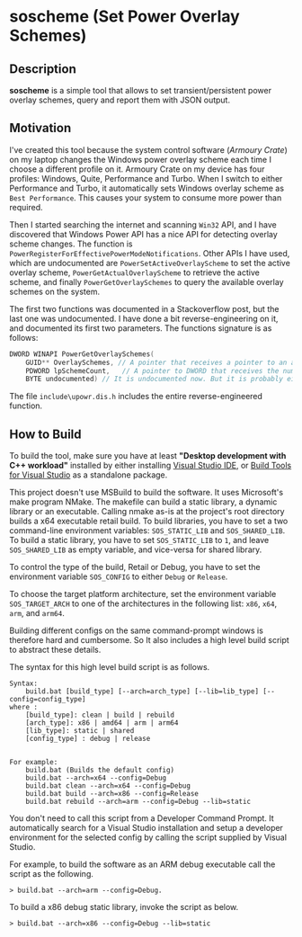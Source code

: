 # soscheme (Set Power Overlay Schemes)

## Description

**soscheme** is a simple tool that allows to set transient/persistent power overlay schemes, query and report them with JSON output.

## Motivation

I've created this tool because the system control software (*Armoury Crate*) on my laptop changes the Windows power overlay scheme each time I choose a different profile on it. Armoury Crate on my device has four profiles: Windows, Quite, Performance and Turbo. When I switch to either Performance and Turbo, it automatically sets Windows overlay scheme as `Best Performance`. This causes your system to consume more power than required.

Then I started searching the internet and scanning `Win32` API, and I have discovered that Windows Power API has a nice API for detecting overlay scheme changes. The function is `PowerRegisterForEffectivePowerModeNotifications`. Other APIs I have used, which are undocumented are `PowerSetActiveOverlayScheme` to set the active overlay scheme, `PowerGetActualOverlayScheme` to retrieve the active scheme, and finally `PowerGetOverlaySchemes` to query the available overlay schemes on the system.

The first two functions was documented in a Stackoverflow post, but the last one was undocumented. I have done a bit reverse-engineering on it, and documented its first two parameters. The functions signature is as follows:

```c
DWORD WINAPI PowerGetOverlaySchemes(
    GUID** OverlaySchemes, // A pointer that receives a pointer to an array of GUIDs.
    PDWORD lpSchemeCount,   // A pointer to DWORD that receives the number of schemes.
    BYTE undocumented) // It is undocumented now. But it is probably either reserved or unused parameter.
```

The file `include\upowr.dis.h` includes the entire reverse-engineered function.

## How to Build

To build the tool, make sure you have at least **"Desktop development with C++ workload"** installed by either installing [Visual Studio IDE][vs], or [Build Tools for Visual Studio][buildtools] as a standalone package. 

[vs]: https://visualstudio.microsoft.com/downloads/
[buildtools]: https://visualstudio.microsoft.com/downloads/#build-tools-for-visual-studio-2022

This project doesn't use MSBuild to build the software. It uses Microsoft's make program NMake. The makefile can build a static library, a dynamic library or an executable. Calling nmake as-is at the project's root directory builds a x64 executable retail build. To build libraries, you have to set a two command-line environment variables: `SOS_STATIC_LIB` and `SOS_SHARED_LIB`. To build a static library, you have to set `SOS_STATIC_LIB` to `1`, and leave `SOS_SHARED_LIB` as empty variable, and vice-versa for shared library.

To control the type of the build, Retail or Debug, you have to set the environment variable `SOS_CONFIG` to either `Debug` or `Release`.

To choose the target platform architecture, set the environment variable `SOS_TARGET_ARCH` to one of the architectures in the following list: `x86`, `x64`, `arm`, and `arm64`. 

Building different configs on the same command-prompt windows is therefore hard and cumbersome. So It also includes a high level build script to abstract these details.

The syntax for this high level build script is as follows.

```
Syntax:
    build.bat [build_type] [--arch=arch_type] [--lib=lib_type] [--config=config_type]
where :
    [build_type]: clean | build | rebuild
    [arch_type]: x86 | amd64 | arm | arm64
    [lib_type]: static | shared
    [config_type] : debug | release


For example:
    build.bat (Builds the default config)
    build.bat --arch=x64 --config=Debug
    build.bat clean --arch=x64 --config=Debug
    build.bat build --arch=x86 --config=Release
    build.bat rebuild --arch=arm --config=Debug --lib=static
```

You don't need to call this script from a Developer Command Prompt. It automatically search for a Visual Studio installation and setup a developer environment for the selected config by calling the script supplied by Visual Studio.

For example, to build the software as an ARM debug executable call the script as the following.

```
> build.bat --arch=arm --config=Debug.
```

To build a x86 debug static library, invoke the script as below.

```
> build.bat --arch=x86 --config=Debug --lib=static
```